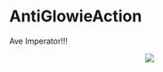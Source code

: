 # AntiGlowieAction
Ave Imperator!!!

<p align="center">
    <img src="https://preview.redd.it/dnsgih02f4621.jpg?auto=webp&s=78e3f1b9efc0e28a37154607a844f055ac5a1523" />
</p>

